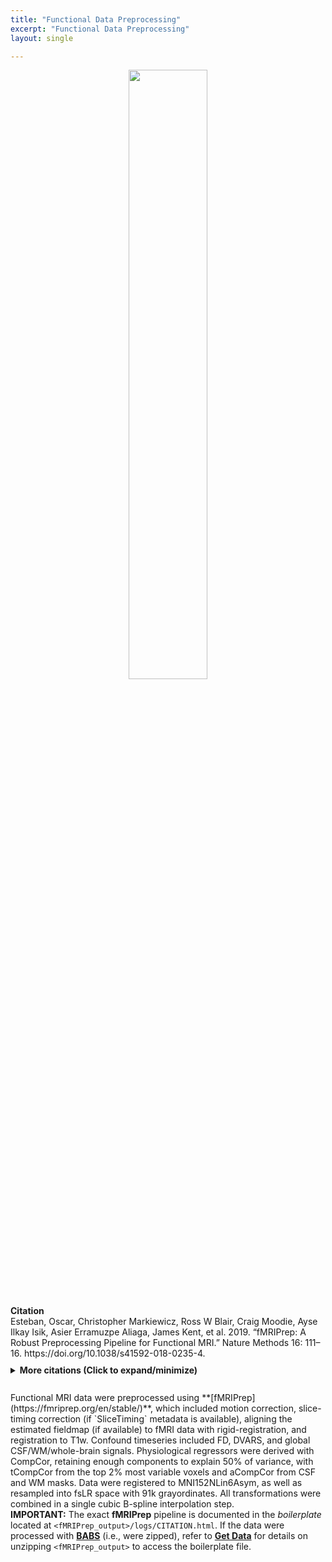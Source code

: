 ```yaml
---
title: "Functional Data Preprocessing"
excerpt: "Functional Data Preprocessing"
layout: single

---
```


<style>
details p { margin: 8px 0 !important; }
details div { line-height: 1.6; }
</style>

<div style="text-align: center;">
     <img src="{{ site.baseurl }}/assets/images/misc/fmriprep_workflow.png" width="50%" height="auto" />
</div>

<br/>
<div style="margin: 10px 0;">
<strong>Citation</strong><br/>
Esteban, Oscar, Christopher Markiewicz, Ross W Blair, Craig Moodie, Ayse Ilkay Isik, Asier Erramuzpe Aliaga, James Kent, et al. 2019. “fMRIPrep: A Robust Preprocessing Pipeline for Functional MRI.” Nature Methods 16: 111–16. https://doi.org/10.1038/s41592-018-0235-4.
</div>

<details style="margin: 10px 0;">
<summary><strong>More citations (Click to expand/minimize)</strong></summary>
<div style="padding: 10px 0; line-height: 1.6;">
Abraham, Alexandre, Fabian Pedregosa, Michael Eickenberg, Philippe Gervais, Andreas Mueller, Jean Kossaifi, Alexandre Gramfort, Bertrand Thirion, and Gael Varoquaux. 2014. “Machine Learning for Neuroimaging with Scikit-Learn.” Frontiers in Neuroinformatics 8. https://doi.org/10.3389/fninf.2014.00014.
<p style="margin: 2px 0;"></p>
Andersson, Jesper L. R., Stefan Skare, and John Ashburner. 2003. “How to Correct Susceptibility Distortions in Spin-Echo Echo-Planar Images: Application to Diffusion Tensor Imaging.” NeuroImage 20 (2): 870–88. https://doi.org/10.1016/S1053-8119(03)00336-7.
<p style="margin: 2px 0;"></p>
Avants, B. B., C. L. Epstein, M. Grossman, and J. C. Gee. 2008. “Symmetric Diffeomorphic Image Registration with Cross-Correlation: Evaluating Automated Labeling of Elderly and Neurodegenerative Brain.” Medical Image Analysis 12 (1): 26–41. https://doi.org/10.1016/j.media.2007.06.004.
<p style="margin: 2px 0;"></p>
Behzadi, Yashar, Khaled Restom, Joy Liau, and Thomas T. Liu. 2007. “A Component Based Noise Correction Method (CompCor) for BOLD and Perfusion Based fMRI.” NeuroImage 37 (1): 90–101. https://doi.org/10.1016/j.neuroimage.2007.04.042.
<p style="margin: 2px 0;"></p>
Ciric, R., William H. Thompson, R. Lorenz, M. Goncalves, E. MacNicol, C. J. Markiewicz, Y. O. Halchenko, et al. 2022. “TemplateFlow: FAIR-Sharing of Multi-Scale, Multi-Species Brain Models.” Nature Methods 19: 1568–71. https://doi.org/10.1038/s41592-022-01681-2.
<p style="margin: 2px 0;"></p>
Dale, Anders M., Bruce Fischl, and Martin I. Sereno. 1999. “Cortical Surface-Based Analysis: I. Segmentation and Surface Reconstruction.” NeuroImage 9 (2): 179–94. https://doi.org/10.1006/nimg.1998.0395.
<p style="margin: 2px 0;"></p>
Evans, AC, AL Janke, DL Collins, and S Baillet. 2012. “Brain Templates and Atlases.” NeuroImage 62 (2): 911–22. https://doi.org/10.1016/j.neuroimage.2012.01.024.
<p style="margin: 2px 0;"></p>
Fonov, VS, AC Evans, RC McKinstry, CR Almli, and DL Collins. 2009. “Unbiased Nonlinear Average Age-Appropriate Brain Templates from Birth to Adulthood.” NeuroImage 47, Supplement 1: S102. https://doi.org/10.1016/S1053-8119(09)70884-5.
<p style="margin: 2px 0;"></p>
Glasser, Matthew F., Stamatios N. Sotiropoulos, J. Anthony Wilson, Timothy S. Coalson, Bruce Fischl, Jesper L. Andersson, Junqian Xu, et al. 2013. “The Minimal Preprocessing Pipelines for the Human Connectome Project.” NeuroImage, Mapping the connectome, 80: 105–24. https://doi.org/10.1016/j.neuroimage.2013.04.127.
<p style="margin: 2px 0;"></p>
Gorgolewski, K., C. D. Burns, C. Madison, D. Clark, Y. O. Halchenko, M. L. Waskom, and S. Ghosh. 2011. “Nipype: A Flexible, Lightweight and Extensible Neuroimaging Data Processing Framework in Python.” Frontiers in Neuroinformatics 5: 13. https://doi.org/10.3389/fninf.2011.00013.
<p style="margin: 2px 0;"></p>
Gorgolewski, Krzysztof J., Oscar Esteban, Christopher J. Markiewicz, Erik Ziegler, David Gage Ellis, Michael Philipp Notter, Dorota Jarecka, et al. 2018. “Nipype.” Software. https://doi.org/10.5281/zenodo.596855.
<p style="margin: 2px 0;"></p>
Greve, Douglas N, and Bruce Fischl. 2009. “Accurate and Robust Brain Image Alignment Using Boundary-Based Registration.” NeuroImage 48 (1): 63–72. https://doi.org/10.1016/j.neuroimage.2009.06.060.
<p style="margin: 2px 0;"></p>
Jenkinson, Mark, Peter Bannister, Michael Brady, and Stephen Smith. 2002. “Improved Optimization for the Robust and Accurate Linear Registration and Motion Correction of Brain Images.” NeuroImage 17 (2): 825–41. https://doi.org/10.1006/nimg.2002.1132.
<p style="margin: 2px 0;"></p>
Klein, Arno, Satrajit S. Ghosh, Forrest S. Bao, Joachim Giard, Yrjö Häme, Eliezer Stavsky, Noah Lee, et al. 2017. “Mindboggling Morphometry of Human Brains.” PLOS Computational Biology 13 (2): e1005350. https://doi.org/10.1371/journal.pcbi.1005350.
<p style="margin: 2px 0;"></p>
Patriat, Rémi, Richard C. Reynolds, and Rasmus M. Birn. 2017. “An Improved Model of Motion-Related Signal Changes in fMRI.” NeuroImage 144, Part A (January): 74–82. https://doi.org/10.1016/j.neuroimage.2016.08.051.
<p style="margin: 2px 0;"></p>
Power, Jonathan D., Anish Mitra, Timothy O. Laumann, Abraham Z. Snyder, Bradley L. Schlaggar, and Steven E. Petersen. 2014. “Methods to Detect, Characterize, and Remove Motion Artifact in Resting State fMRI.” NeuroImage 84 (Supplement C): 320–41. https://doi.org/10.1016/j.neuroimage.2013.08.048.
<p style="margin: 2px 0;"></p>
Satterthwaite, Theodore D., Mark A. Elliott, Raphael T. Gerraty, Kosha Ruparel, James Loughead, Monica E. Calkins, Simon B. Eickhoff, et al. 2013. “An improved framework for confound regression and filtering for control of motion artifact in the preprocessing of resting-state functional connectivity data.” NeuroImage 64 (1): 240–56. https://doi.org/10.1016/j.neuroimage.2012.08.052.
<p style="margin: 2px 0;"></p>
Tustison, N. J., B. B. Avants, P. A. Cook, Y. Zheng, A. Egan, P. A. Yushkevich, and J. C. Gee. 2010. “N4ITK: Improved N3 Bias Correction.” IEEE Transactions on Medical Imaging 29 (6): 1310–20. https://doi.org/10.1109/TMI.2010.2046908.
<p style="margin: 2px 0;"></p>
Zhang, Y., M. Brady, and S. Smith. 2001. “Segmentation of Brain MR Images Through a Hidden Markov Random Field Model and the Expectation-Maximization Algorithm.” IEEE Transactions on Medical Imaging 20 (1): 45–57. https://doi.org/10.1109/42.906424.
</div>
</details>

<br>
Functional MRI data were preprocessed using **[fMRIPrep](https://fmriprep.org/en/stable/)**, which included motion correction, slice-timing correction (if `SliceTiming` metadata is available), aligning the estimated fieldmap (if available) to fMRI data with rigid-registration, and registration to T1w. Confound timeseries included FD, DVARS, and global CSF/WM/whole-brain signals. Physiological regressors were derived with CompCor, retaining enough components to explain 50% of variance, with tCompCor from the top 2% most variable voxels and aCompCor from CSF and WM masks. Data were registered to MNI152NLin6Asym, as well as resampled into fsLR space with 91k grayordinates. All transformations were combined in a single cubic B-spline interpolation step.

<div class="alert alert-primary" role="alert">
  <strong>IMPORTANT:</strong> The exact <strong>fMRIPrep</strong> pipeline is documented in the <em>boilerplate</em> located at <code>&lt;fMRIPrep_output&gt;/logs/CITATION.html</code>. If the data were processed with <a href="{{ site.baseurl }}/docs/imaging/image_babs/"><strong>BABS</strong></a> (i.e., were zipped), refer to <a href="{{ site.baseurl }}/docs/get_data#312-explore-the-data-structure"><strong>Get Data</strong></a> for details on unzipping <code>&lt;fMRIPrep_output&gt;</code> to access the boilerplate file.
</div>